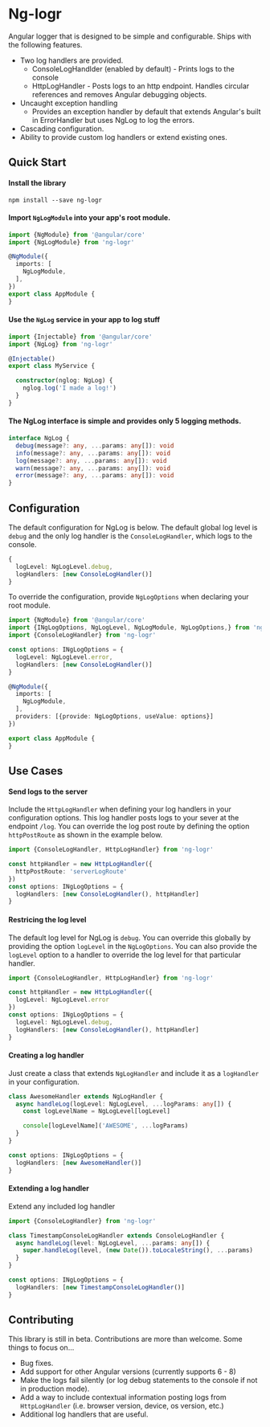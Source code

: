 
# Ng-logr

Angular logger that is designed to be simple and configurable.  Ships with the following features.
- Two log handlers are provided.
  - ConsoleLogHandlder (enabled by default) - Prints logs to the console
  - HttpLogHandler - Posts logs to an http endpoint.  Handles circular references and removes Angular debugging objects.
- Uncaught exception handling
  - Provides an exception handler by default that extends Angular's built in ErrorHandler but uses NgLog to log the errors.
- Cascading configuration.
- Ability to provide custom log handlers or extend existing ones.

## Quick Start

#### Install the library

`npm install --save ng-logr`

#### Import `NgLogModule` into your app's root module.
```typescript
import {NgModule} from '@angular/core'
import {NgLogModule} from 'ng-logr'

@NgModule({
  imports: [
    NgLogModule,
  ],
})
export class AppModule {
}
```

#### Use the `NgLog` service in your app to log stuff

```typescript
import {Injectable} from '@angular/core'
import {NgLog} from 'ng-logr'

@Injectable()
export class MyService {

  constructor(nglog: NgLog) { 
    nglog.log('I made a log!')
  }
}
```

#### The NgLog interface is simple and provides only 5 logging methods.

```typescript
interface NgLog {
  debug(message?: any, ...params: any[]): void
  info(message?: any, ...params: any[]): void
  log(message?: any, ...params: any[]): void
  warn(message?: any, ...params: any[]): void
  error(message?: any, ...params: any[]): void
}
```

## Configuration

The default configuration for NgLog is below.  The default global log level is `debug` and the only log handler is the `ConsoleLogHandler`, which logs to the console.

```typescript
{
  logLevel: NgLogLevel.debug,
  logHandlers: [new ConsoleLogHandler()]
}
```

To override the configuration, provide `NgLogOptions` when declaring your root module.

```typescript
import {NgModule} from '@angular/core'
import {INgLogOptions, NgLogLevel, NgLogModule, NgLogOptions,} from 'ng-logr'
import {ConsoleLogHandler} from 'ng-logr'

const options: INgLogOptions = {
  logLevel: NgLogLevel.error,
  logHandlers: [new ConsoleLogHandler()]
}

@NgModule({
  imports: [
    NgLogModule,
  ],
  providers: [{provide: NgLogOptions, useValue: options}]
})

export class AppModule {
}
```

## Use Cases

#### Send logs to the server

Include the `HttpLogHandler` when defining your log handlers in your configuration options.  This log handler posts logs to your sever at the endpoint `/log`.  You can override the log post route by defining the option `httpPostRoute` as shown in the example below.
```typescript
import {ConsoleLogHandler, HttpLogHandler} from 'ng-logr'

const httpHandler = new HttpLogHandler({
  httpPostRoute: 'serverLogRoute'
})
const options: INgLogOptions = {
  logHandlers: [new ConsoleLogHandler(), httpHandler]
}
```
#### Restricing the log level

The default log level for NgLog is `debug`.  You can override this globally by providing the option `logLevel` in the `NgLogOptions`.  You can also provide the `logLevel` option to a handler to override the log level for that particular handler.
```typescript
import {ConsoleLogHandler, HttpLogHandler} from 'ng-logr'

const httpHandler = new HttpLogHandler({
  logLevel: NgLogLevel.error
})
const options: INgLogOptions = {
  logLevel: NgLogLevel.debug,
  logHandlers: [new ConsoleLogHandler(), httpHandler]
}
```

#### Creating a log handler

Just create a class that extends `NgLogHandler` and include it as a `logHandler` in your configuration.

```typescript
class AwesomeHandler extends NgLogHandler {
  async handleLog(logLevel: NgLogLevel, ...logParams: any[]) {
    const logLevelName = NgLogLevel[logLevel]

    console[logLevelName]('AWESOME', ...logParams)
  }
}

const options: INgLogOptions = {
  logHandlers: [new AwesomeHandler()]
}
```

#### Extending a log handler

Extend any included log handler

```typescript
import {ConsoleLogHandler} from 'ng-logr'

class TimestampConsoleLogHandler extends ConsoleLogHandler {
  async handleLog(level: NgLogLevel, ...params: any[]) {
    super.handleLog(level, (new Date()).toLocaleString(), ...params)
  }
}

const options: INgLogOptions = {
  logHandlers: [new TimestampConsoleLogHandler()]
}
```

## Contributing

This library is still in beta.  Contributions are more than welcome.  Some things to focus on...
- Bug fixes.
- Add support for other Angular versions (currently supports 6 - 8)
- Make the logs fail silently (or log debug statements to the console if not in production mode).
- Add a way to include contextual information posting logs from `HttpLogHandler` (i.e. browser version, device, os version, etc.)
- Additional log handlers that are useful.
